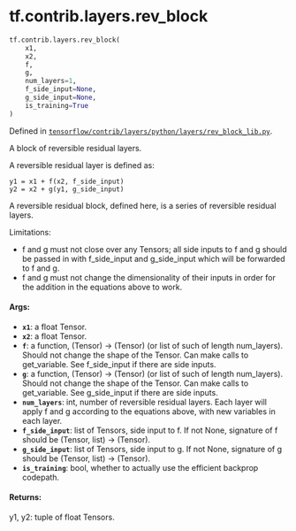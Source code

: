 <div itemscope itemtype="http://developers.google.com/ReferenceObject">
<meta itemprop="name" content="tf.contrib.layers.rev_block" />
<meta itemprop="path" content="Stable" />
</div>

# tf.contrib.layers.rev_block

``` python
tf.contrib.layers.rev_block(
    x1,
    x2,
    f,
    g,
    num_layers=1,
    f_side_input=None,
    g_side_input=None,
    is_training=True
)
```



Defined in [`tensorflow/contrib/layers/python/layers/rev_block_lib.py`](https://www.tensorflow.org/code/tensorflow/contrib/layers/python/layers/rev_block_lib.py).

A block of reversible residual layers.

A reversible residual layer is defined as:

```
y1 = x1 + f(x2, f_side_input)
y2 = x2 + g(y1, g_side_input)
```

A reversible residual block, defined here, is a series of reversible residual
layers.

Limitations:
* f and g must not close over any Tensors; all side inputs to f and g should
  be passed in with f_side_input and g_side_input which will be forwarded to
  f and g.
* f and g must not change the dimensionality of their inputs in order for the
  addition in the equations above to work.

#### Args:

* <b>`x1`</b>: a float Tensor.
* <b>`x2`</b>: a float Tensor.
* <b>`f`</b>: a function, (Tensor) -> (Tensor) (or list of such of length num_layers).
    Should not change the shape of the Tensor. Can make calls to get_variable.
    See f_side_input if there are side inputs.
* <b>`g`</b>: a function, (Tensor) -> (Tensor) (or list of such of length num_layers).
    Should not change the shape of the Tensor. Can make calls to get_variable.
    See g_side_input if there are side inputs.
* <b>`num_layers`</b>: int, number of reversible residual layers. Each layer will
    apply f and g according to the equations above, with new variables in each
    layer.
* <b>`f_side_input`</b>: list of Tensors, side input to f. If not None, signature of f
    should be (Tensor, list<Tensor>) -> (Tensor).
* <b>`g_side_input`</b>: list of Tensors, side input to g. If not None, signature of g
    should be (Tensor, list<Tensor>) -> (Tensor).
* <b>`is_training`</b>: bool, whether to actually use the efficient backprop codepath.


#### Returns:

y1, y2: tuple of float Tensors.